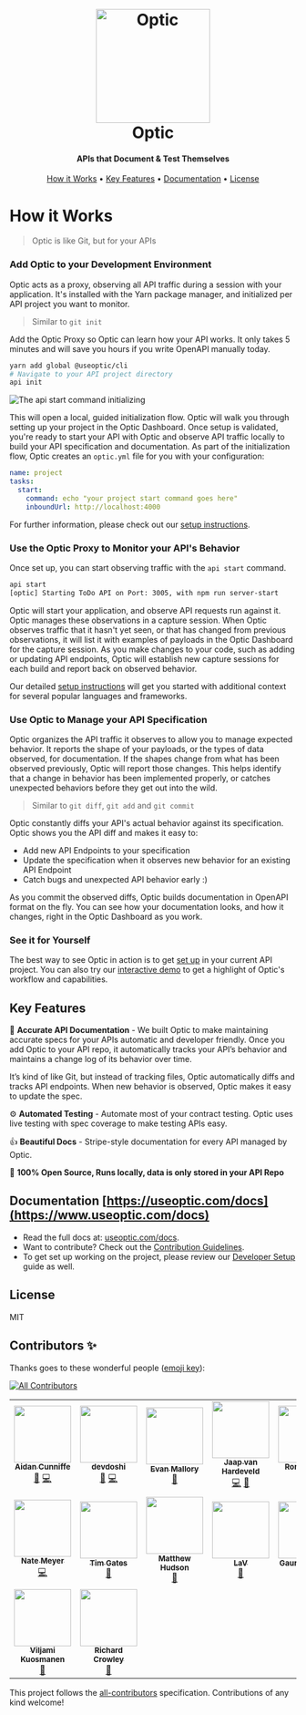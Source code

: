 
<h1 align="center">
  <br>
  <a href="https://useoptic.com"><img src="https://raw.githubusercontent.com/opticdev/optic/master/workspaces/ui/public/optic-logo.svg" alt="Optic" width="200"></a>
  <br>
  Optic
  <br>
</h1>

<h4 align="center">APIs that Document & Test Themselves</h4>

<p align="center">

</p>

<p align="center">
    <a href="#how-it-works">How it Works</a> •
  <a href="#key-features">Key Features</a> •
  <a href="#documentation-httpsuseopticcomdocs">Documentation</a> •
  <a href="#license">License</a>
</p>


# How it Works

> Optic is like Git, but for your APIs

### Add Optic to your Development Environment 

Optic acts as a proxy, observing all API traffic during a session with your application. It's installed with the Yarn package manager, and initialized per API project you want to monitor.

> Similar to `git init`

Add the Optic Proxy so Optic can learn how your API works. It only takes 5 minutes and will save you hours if you write OpenAPI manually today.
```bash
yarn add global @useoptic/cli
# Navigate to your API project directory
api init
```

![The api start command initializing](https://www.useoptic.com/static/init-9a9c43677e29e2b6f9f04bd7ce81ec26.svg)

This will open a local, guided initialization flow. Optic will walk you through setting up your project in the Optic Dashboard. Once setup is validated, you're ready to start your API with Optic and observe API traffic locally to build your API specification and documentation. As part of the initialization flow, Optic creates an `optic.yml` file for you with your configuration:

``` yaml
name: project
tasks:
  start:
    command: echo "your project start command goes here"
    inboundUrl: http://localhost:4000
```

For further information, please check out our [setup instructions](https://useoptic.com/docs/getting-started/).

### Use the Optic Proxy to Monitor your API's Behavior 

Once set up, you can start observing traffic with the `api start` command. 

```bash
api start
[optic] Starting ToDo API on Port: 3005, with npm run server-start
```

Optic will start your application, and observe API requests run against it. Optic manages these observations in a capture session. When Optic observes traffic that it hasn't yet seen, or that has changed from previous observations, it will list it with examples of payloads in the Optic Dashboard for the capture session. As you make changes to your code, such as adding or updating API endpoints, Optic will establish new capture sessions for each build and report back on observed behavior.

Our detailed [setup instructions](https://useoptic.com/docs/getting-started/) will get you started with additional context for several popular languages and frameworks.

### Use Optic to Manage your API Specification 

Optic organizes the API traffic it observes to allow you to manage expected behavior. It reports the shape of your payloads, or the types of data observed, for documentation. If the shapes change from what has been observed previously, Optic will report those changes. This helps identify that a change in behavior has been implemented properly, or catches unexpected behaviors before they get out into the wild.

> Similar to `git diff`, `git add` and `git commit`

Optic constantly diffs your API's actual behavior against its specification. Optic shows you the API diff and makes it easy to:
- Add new API Endpoints to your specification 
- Update the specification when it observes new behavior for an existing API Endpoint 
- Catch bugs and unexpected API behavior early :) 

As you commit the observed diffs, Optic builds documentation in OpenAPI format on the fly. You can see how your documentation looks, and how it changes, right in the Optic Dashboard as you work.

### See it for Yourself

The best way to see Optic in action is to get [set up](https://useoptic.com/docs/getting-started/) in your current API project. You can also try our [interactive demo](https://demo.useoptic.com) to get a highlight of Optic's workflow and capabilities.

## Key Features
📝 **Accurate API Documentation** - We built Optic to make maintaining accurate specs for your APIs automatic and developer friendly. Once you add Optic to your API repo, it automatically tracks your API’s behavior and maintains a change log of its behavior over time.

It’s kind of like Git, but instead of tracking files, Optic automatically diffs and tracks API endpoints. When new behavior is observed, Optic makes it easy to update the spec.

⚙️ **Automated Testing** - Automate most of your contract testing. Optic uses live testing with spec coverage to make testing APIs easy.

👍 **Beautiful Docs** - Stripe-style documentation for every API managed by Optic.

👋 **100% Open Source, Runs locally, data is only stored in your API Repo**


## Documentation [https://useoptic.com/docs](https://www.useoptic.com/docs)

- Read the full docs at: [useoptic.com/docs](https://www.useoptic.com/docs).
- Want to contribute? Check out the [Contribution Guidelines](Contributing.md).
- To get set up working on the project, please review our [Developer Setup](Developer-setup.md) guide as well.

## License 

MIT

## Contributors ✨

Thanks goes to these wonderful people ([emoji key](https://allcontributors.org/docs/en/emoji-key)):

<!-- ALL-CONTRIBUTORS-BADGE:START - Do not remove or modify this section -->
[![All Contributors](https://img.shields.io/badge/all_contributors-16-orange.svg?style=flat-square)](#contributors-)
<!-- ALL-CONTRIBUTORS-BADGE:END -->
<!-- ALL-CONTRIBUTORS-LIST:START - Do not remove or modify this section -->
<!-- prettier-ignore-start -->
<!-- markdownlint-disable -->
<table>
  <tr>
    <td align="center"><a href="http://aidancunniffe.com"><img src="https://avatars1.githubusercontent.com/u/5900338?v=4?s=100" width="100px;" alt=""/><br /><sub><b>Aidan Cunniffe</b></sub></a><br /><a href="https://github.com/opticdev/Optic/commits?author=acunniffe" title="Documentation">📖</a> <a href="https://github.com/opticdev/Optic/commits?author=acunniffe" title="Code">💻</a></td>
    <td align="center"><a href="https://devdoshi.com"><img src="https://avatars1.githubusercontent.com/u/1463179?v=4?s=100" width="100px;" alt=""/><br /><sub><b>devdoshi</b></sub></a><br /><a href="https://github.com/opticdev/Optic/commits?author=devdoshi" title="Documentation">📖</a> <a href="https://github.com/opticdev/Optic/commits?author=devdoshi" title="Code">💻</a></td>
    <td align="center"><a href="https://www.take2.co/consulting-development"><img src="https://avatars2.githubusercontent.com/u/4691748?v=4?s=100" width="100px;" alt=""/><br /><sub><b>Evan Mallory</b></sub></a><br /><a href="https://github.com/opticdev/Optic/commits?author=esopian" title="Documentation">📖</a></td>
    <td align="center"><a href="http://www.jaaprood.nl/"><img src="https://avatars1.githubusercontent.com/u/857549?v=4?s=100" width="100px;" alt=""/><br /><sub><b>Jaap van Hardeveld</b></sub></a><br /><a href="https://github.com/opticdev/Optic/commits?author=JaapRood" title="Code">💻</a> <a href="https://github.com/opticdev/Optic/commits?author=JaapRood" title="Documentation">📖</a></td>
    <td align="center"><a href="https://twitter.com/trulyronak"><img src="https://avatars1.githubusercontent.com/u/9388431?v=4?s=100" width="100px;" alt=""/><br /><sub><b>Ronak Shah</b></sub></a><br /><a href="https://github.com/opticdev/Optic/commits?author=trulyronak" title="Code">💻</a> <a href="https://github.com/opticdev/Optic/commits?author=trulyronak" title="Documentation">📖</a></td>
    <td align="center"><a href="https://github.com/taraedits"><img src="https://avatars1.githubusercontent.com/u/52361229?v=4?s=100" width="100px;" alt=""/><br /><sub><b>taraedits</b></sub></a><br /><a href="https://github.com/opticdev/Optic/commits?author=taraedits" title="Documentation">📖</a></td>
    <td align="center"><a href="https://github.com/LouManglass"><img src="https://avatars2.githubusercontent.com/u/241059?v=4?s=100" width="100px;" alt=""/><br /><sub><b>Lou Manglass</b></sub></a><br /><a href="https://github.com/opticdev/Optic/commits?author=LouManglass" title="Code">💻</a> <a href="https://github.com/opticdev/Optic/commits?author=LouManglass" title="Documentation">📖</a></td>
  </tr>
  <tr>
    <td align="center"><a href="https://github.com/notnmeyer"><img src="https://avatars3.githubusercontent.com/u/672246?v=4?s=100" width="100px;" alt=""/><br /><sub><b>Nate Meyer</b></sub></a><br /><a href="https://github.com/opticdev/Optic/commits?author=notnmeyer" title="Code">💻</a></td>
    <td align="center"><a href="https://github.com/timgates42"><img src="https://avatars1.githubusercontent.com/u/47873678?v=4?s=100" width="100px;" alt=""/><br /><sub><b>Tim Gates</b></sub></a><br /><a href="https://github.com/opticdev/Optic/commits?author=timgates42" title="Documentation">📖</a></td>
    <td align="center"><a href="https://github.com/matthewhudson"><img src="https://avatars2.githubusercontent.com/u/320194?v=4?s=100" width="100px;" alt=""/><br /><sub><b>Matthew Hudson</b></sub></a><br /><a href="https://github.com/opticdev/Optic/commits?author=matthewhudson" title="Documentation">📖</a></td>
    <td align="center"><a href="https://github.com/lvenier"><img src="https://avatars1.githubusercontent.com/u/17571692?v=4?s=100" width="100px;" alt=""/><br /><sub><b>LaV</b></sub></a><br /><a href="https://github.com/opticdev/Optic/commits?author=lvenier" title="Documentation">📖</a></td>
    <td align="center"><a href="https://github.com/gaurav-nelson"><img src="https://avatars2.githubusercontent.com/u/23069445?v=4?s=100" width="100px;" alt=""/><br /><sub><b>Gaurav Nelson</b></sub></a><br /><a href="https://github.com/opticdev/Optic/commits?author=gaurav-nelson" title="Documentation">📖</a></td>
    <td align="center"><a href="http://ross-nordstrom.github.io/"><img src="https://avatars0.githubusercontent.com/u/3299155?v=4?s=100" width="100px;" alt=""/><br /><sub><b>Ross Nordstrom</b></sub></a><br /><a href="#design-ross-nordstrom" title="Design">🎨</a> <a href="https://github.com/opticdev/Optic/commits?author=ross-nordstrom" title="Code">💻</a> <a href="https://github.com/opticdev/Optic/issues?q=author%3Aross-nordstrom" title="Bug reports">🐛</a></td>
    <td align="center"><a href="http://kinlane.com/"><img src="https://avatars2.githubusercontent.com/u/56100?v=4?s=100" width="100px;" alt=""/><br /><sub><b>Kin Lane</b></sub></a><br /><a href="#ideas-kinlane" title="Ideas, Planning, & Feedback">🤔</a></td>
  </tr>
  <tr>
    <td align="center"><a href="https://viljami.io/"><img src="https://avatars3.githubusercontent.com/u/6105650?v=4?s=100" width="100px;" alt=""/><br /><sub><b>Viljami Kuosmanen</b></sub></a><br /><a href="#ideas-anttiviljami" title="Ideas, Planning, & Feedback">🤔</a></td>
    <td align="center"><a href="http://rcrowley.org/"><img src="https://avatars0.githubusercontent.com/u/11151?v=4?s=100" width="100px;" alt=""/><br /><sub><b>Richard Crowley</b></sub></a><br /><a href="#research-rcrowley" title="Research">🔬</a></td>
  </tr>
</table>

<!-- markdownlint-restore -->
<!-- prettier-ignore-end -->

<!-- ALL-CONTRIBUTORS-LIST:END -->

This project follows the [all-contributors](https://github.com/all-contributors/all-contributors) specification. Contributions of any kind welcome!
